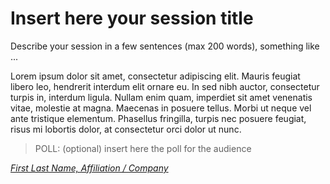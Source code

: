 # Insert here your session title

Describe your session in a few sentences (max 200 words),
something like ...

Lorem ipsum dolor sit amet, consectetur adipiscing elit. Mauris
feugiat libero leo, hendrerit interdum elit ornare eu. In sed
nibh auctor, consectetur turpis in, interdum ligula. Nullam
enim quam, imperdiet sit amet venenatis vitae, molestie at
magna. Maecenas in posuere tellus. Morbi ut neque vel ante
tristique elementum. Phasellus fringilla, turpis nec posuere
feugiat, risus mi lobortis dolor, at consectetur orci dolor ut nunc.

> POLL: (optional) insert here the poll for the audience

*[First Last Name, Affiliation / Company](../speakers.md#anchor)*

